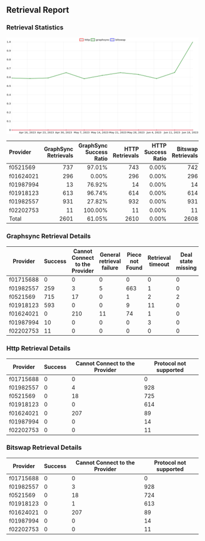 ## Retrieval Report
### Retrieval Statistics
<img src="https://raw.githubusercontent.com/data-preservation-programs/filplus-checker-assets/main/filecoin-project/filecoin-plus-large-datasets/issues/1038/1687223150451.png"/>

| Provider  | GraphSync Retrievals | GraphSync Success Ratio | HTTP Retrievals | HTTP Success Ratio | Bitswap Retrievals | Bitswap Success Ratio |
| :-------- | -------------------: | ----------------------: | --------------: | -----------------: | -----------------: | --------------------: |
| f0521569  |                  737 |                  97.01% |             743 |              0.00% |                742 |                 0.00% |
| f01624021 |                  296 |                   0.00% |             296 |              0.00% |                296 |                 0.00% |
| f01987994 |                   13 |                  76.92% |              14 |              0.00% |                 14 |                 0.00% |
| f01918123 |                  613 |                  96.74% |             614 |              0.00% |                614 |                 0.00% |
| f01982557 |                  931 |                  27.82% |             932 |              0.00% |                931 |                 0.00% |
| f02202753 |                   11 |                 100.00% |              11 |              0.00% |                 11 |                 0.00% |
| Total     |                 2601 |                  61.05% |            2610 |              0.00% |               2608 |                 0.00% |

### Graphsync Retrieval Details
| Provider  | Success | Cannot Connect to the Provider | General retrieval failure | Piece not Found | Retrieval timeout | Deal state missing |
| --------- | ------- | ------------------------------ | ------------------------- | --------------- | ----------------- | ------------------ |
| f01715688 | 0       | 0                              | 0                         | 0               | 0                 | 0                  |
| f01982557 | 259     | 3                              | 5                         | 663             | 1                 | 0                  |
| f0521569  | 715     | 17                             | 0                         | 1               | 2                 | 2                  |
| f01918123 | 593     | 0                              | 0                         | 9               | 11                | 0                  |
| f01624021 | 0       | 210                            | 11                        | 74              | 1                 | 0                  |
| f01987994 | 10      | 0                              | 0                         | 0               | 3                 | 0                  |
| f02202753 | 11      | 0                              | 0                         | 0               | 0                 | 0                  |

### Http Retrieval Details
| Provider  | Success | Cannot Connect to the Provider | Protocol not supported |
| --------- | ------- | ------------------------------ | ---------------------- |
| f01715688 | 0       | 0                              | 0                      |
| f01982557 | 0       | 4                              | 928                    |
| f0521569  | 0       | 18                             | 725                    |
| f01918123 | 0       | 0                              | 614                    |
| f01624021 | 0       | 207                            | 89                     |
| f01987994 | 0       | 0                              | 14                     |
| f02202753 | 0       | 0                              | 11                     |

### Bitswap Retrieval Details
| Provider  | Success | Cannot Connect to the Provider | Protocol not supported |
| --------- | ------- | ------------------------------ | ---------------------- |
| f01715688 | 0       | 0                              | 0                      |
| f01982557 | 0       | 3                              | 928                    |
| f0521569  | 0       | 18                             | 724                    |
| f01918123 | 0       | 1                              | 613                    |
| f01624021 | 0       | 207                            | 89                     |
| f01987994 | 0       | 0                              | 14                     |
| f02202753 | 0       | 0                              | 11                     |
